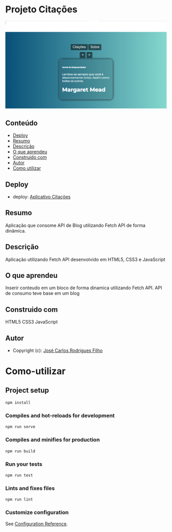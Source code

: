 # Projeto Citações

![Projeto Blog Post Comments](/src/assets/Desktop-image.png)

## Conteúdo

- [Deploy](#Deploy)
- [Resumo](#Resumo)
- [Descrição](#Descrição)
- [O que aprendeu](#O-que-aprendeu)
- [Construido com](#Construido-com)
- [Autor](#Autor)
- [Como utilizar](#Como-utilizar)

## Deploy

- deploy: [Aplicativo Citações](https://jose-carlos-citacoes-componentes-avancados.netlify.app/)

## Resumo

Aplicação que consome API de Blog utilizando Fetch API de forma dinâmica.

## Descrição

Aplicação utilizando Fetch API desenvolvido em HTML5, CSS3 e JavaScript

## O que aprendeu

Inserir conteudo em um bloco de forma dinamica utilizando Fetch API. API de consumo teve base em um blog

## Construido com

HTML5
CSS3
JavaScript

## Autor

- Copyright (c): [José Carlos Rodrigues Filho](https://github.com/JoseCarlos-Filho/Blog_Post_Coments)
# Como-utilizar

## Project setup
```
npm install
```

### Compiles and hot-reloads for development
```
npm run serve
```

### Compiles and minifies for production
```
npm run build
```

### Run your tests
```
npm run test
```

### Lints and fixes files
```
npm run lint
```

### Customize configuration
See [Configuration Reference](https://cli.vuejs.org/config/).

